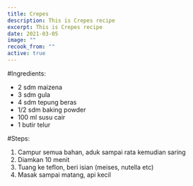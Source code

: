 ```yaml
---
title: Crepes
description: This is Crepes recipe
excerpt: This is Crepes recipe
date: 2021-03-05
image: ""
recook_from: ""
active: true
---
```


\#Ingredients:

* 2 sdm maizena
* 3 sdm gula
* 4 sdm tepung beras
* 1/2 sdm baking powder
* 100 ml susu cair
* 1 butir telur


\#Steps:

1. Campur semua bahan, aduk sampai rata kemudian saring
1. Diamkan 10 menit
1. Tuang ke teflon, beri isian (meises, nutella etc)
1. Masak sampai matang, api kecil
